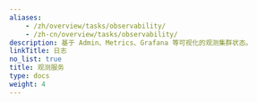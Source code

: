 ```yaml
---
aliases:
    - /zh/overview/tasks/observability/
    - /zh-cn/overview/tasks/observability/
description: 基于 Admin、Metrics、Grafana 等可视化的观测集群状态。
linkTitle: 日志
no_list: true
title: 观测服务
type: docs
weight: 4
---
```

